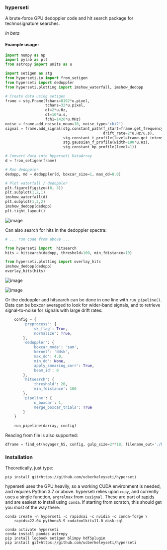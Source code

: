 ### hyperseti

A brute-force GPU dedoppler code and hit search package for technosignature searches.

_In beta_

#### Example usage:

```python
import numpy as np
import pylab as plt
from astropy import units as u

import setigen as stg
from hyperseti.io import from_setigen
from hyperseti import dedoppler
from hyperseti.plotting import imshow_waterfall, imshow_dedopp

# Create data using setigen
frame = stg.Frame(fchans=8192*u.pixel,
                  tchans=32*u.pixel,
                  df=2*u.Hz,
                  dt=10*u.s,
                  fch1=1420*u.MHz)
noise = frame.add_noise(x_mean=10, noise_type='chi2')
signal = frame.add_signal(stg.constant_path(f_start=frame.get_frequency(index=2000),
                                            drift_rate=2*u.Hz/u.s),
                          stg.constant_t_profile(level=frame.get_intensity(snr=50)),
                          stg.gaussian_f_profile(width=100*u.Hz),
                          stg.constant_bp_profile(level=1))

# Convert data into hyperseti DataArray
d = from_setigen(frame)

# Run dedoppler
dedopp, md = dedoppler(d, boxcar_size=1, max_dd=8.0)

# Plot waterfall / dedoppler
plt.figure(figsize=(8, 3))
plt.subplot(1,2,1)
imshow_waterfall(d)
plt.subplot(1,2,2)
imshow_dedopp(dedopp)
plt.tight_layout()
```

![image](https://user-images.githubusercontent.com/713251/164058073-88ccf3b1-b4a1-4160-b650-fca37770f96d.png)

Can also search for hits in the dedoppler spectra:

```python
# ... run code from above ...  

from hyperseti import  hitsearch
hits = hitsearch(dedopp, threshold=100, min_fdistance=10)

from hyperseti.plotting import overlay_hits
imshow_dedopp(dedopp)
overlay_hits(hits)
```

![image](https://user-images.githubusercontent.com/713251/164058025-ab8a3d7a-ffa5-4437-b01b-6c8d6a29cd7c.png)

![image](https://user-images.githubusercontent.com/713251/164058051-9b511f50-d0d0-4058-b512-c062cc7d7964.png)

Or the dedoppler and hitsearch can be done in one line with `run_pipeline()`. 
Data can be boxcar averaged to look for wider-band signals, and to retrieve signal-to-noise
for signals with large drift rates:

```python
    config = {
        'preprocess': {
            'sk_flag': True,
            'normalize': True,
        },
        'dedoppler': {
            'boxcar_mode': 'sum',
            'kernel': 'ddsk',
            'max_dd': 4.0,
            'min_dd': None,
            'apply_smearing_corr': True,
            'beam_id': 0
        },
        'hitsearch': {
            'threshold': 20,
            'min_fdistance': 100
        },
        'pipeline': {
            'n_boxcar': 1,
            'merge_boxcar_trials': True
        }
    }
    
    run_pipeline(darray, config)
```

Reading from file is also supported:

```python
dframe = find_et(voyager_h5, config, gulp_size=2**18, filename_out='./hyperseti_hits.csv')
```

### Installation

Theoretically, just type:

```
pip install git+https://github.com/ucberkeleyseti/hyperseti
```

hyperseti uses the GPU heavily, so a working CUDA environment is needed, and
requires Python 3.7 or above.
hyperseti relies upon `cupy`, and currently uses a single function, 
`argrelmax` from `cusignal`. These are part of [rapids](https://rapids.ai/start.html)
and are easiest to install using `conda`. If starting from scratch, this should get you most of
the way there:

```
conda create -n hyperseti -c rapidsai -c nvidia -c conda-forge \
    rapids=22.04 python=3.9 cudatoolkit=11.0 dask-sql 

conda activate hyperseti
conda install pandas astropy
pip install logbook setigen blimpy hdf5plugin
pip install git+https://github.com/ucberkeleyseti/hyperseti
```

